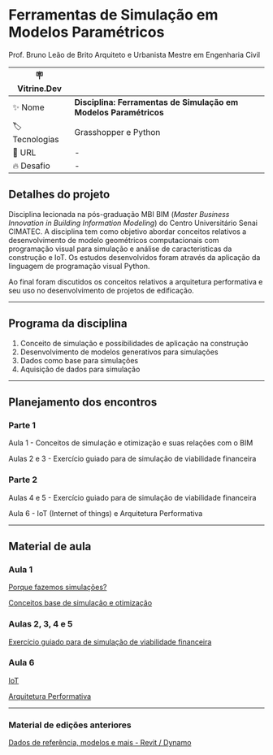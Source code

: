 # Ferramentas de Simulação em Modelos Paramétricos


Prof. Bruno Leão de Brito
Arquiteto e Urbanista
Mestre em Engenharia Civil


| :placard: Vitrine.Dev |     |
| -------------  | --- |
| :sparkles: Nome        | **Disciplina: Ferramentas de Simulação em Modelos Paramétricos**
| :label: Tecnologias | Grasshopper e Python
| :rocket: URL         | -
| :fire: Desafio     | -


## Detalhes do projeto

Disciplina lecionada na pós-graduação MBI BIM (_Master Business Innovation in Building Information Modeling_) do Centro Universitário Senai CIMATEC. A disciplina tem como objetivo abordar conceitos relativos a desenvolvimento de modelo geométricos computacionais com programação visual para simulação e análise de caracteristicas da construção e IoT. Os estudos desenvolvidos foram através da aplicação da linguagem de programação visual Python.

Ao final foram discutidos os conceitos relativos a arquitetura performativa e seu uso no desenvolvimento de projetos de edificação.

_______

## Programa da disciplina

1. Conceito de simulação e possibilidades de aplicação na construção
2. Desenvolvimento de modelos generativos para simulações
3. Dados como base para simulações
4. Aquisição de dados para simulação


_______

## Planejamento dos encontros


### Parte 1

Aula 1 - Conceitos de simulação e otimização e suas relações com o BIM

Aulas 2 e 3 - Exercício guiado para de simulação de viabilidade financeira


### Parte 2

Aulas 4 e 5 - Exercício guiado para de simulação de viabilidade financeira

Aula 6 - IoT (Internet of things) e Arquitetura Performativa


_______

## Material de aula

### Aula 1
[Porque fazemos simulações?](Aulas/aula0.md)

[Conceitos base de simulação e otimização](/Aulas/aula1.md)

### Aulas 2, 3, 4 e 5
[Exercício guiado para de simulação de viabilidade financeira](Aulas/Atividade_Grasshopper/experimento_guiado_grasshopper.md)

### Aula 6
[IoT](/Aulas/iot.md)

[Arquitetura Performativa](/Aulas/arquiteturaPerformativa.md)



_______
### Material de edições anteriores
[Dados de referência, modelos e mais - Revit / Dynamo](/Aulas/AtividadeDynamo/AtividadeDynamo.md)